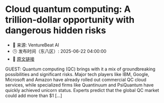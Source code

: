 # Cloud quantum computing: A trillion-dollar opportunity with dangerous hidden risks
- 📅 来源: VentureBeat AI
- 🕒 发布时间（东八区）: 2025-06-22 04:00:00
- 🔗 [原文链接](https://venturebeat.com/security/cloud-quantum-computing-a-trillion-dollar-opportunity-with-dangerous-hidden-risks/)

<p><span class="ARTICLELISTING__LABEL"><span class="ARTICLE-TYPE">GUEST:</span></span> Quantum computing (QC) brings with it a mix of groundbreaking possibilities and significant risks. Major tech players like IBM, Google, Microsoft and Amazon have already rolled out commercial QC cloud services, while specialized firms like Quantinuum and PsiQuantum have quickly achieved unicorn status. Experts predict that the global QC market could add more than $1&#160;[&#8230;]
</p>